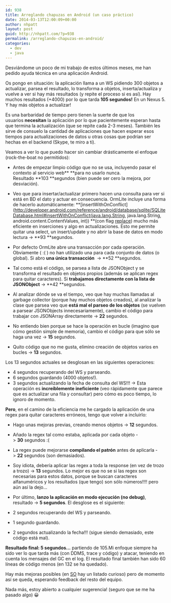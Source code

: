 ```yaml
---
id: 938
title: Arreglando chapuzas en Android (un caso práctico)
date: 2014-03-13T12:00:09+00:00
author: nhpatt
layout: post
guid: http://nhpatt.com/?p=938
permalink: /arreglando-chapuzas-en-android/
categories:
  - dev
  - java
---
```

Desviándome un poco de mi trabajo de estos últimos meses, me han pedido ayuda técnica en una aplicación Android.

Os pongo en situación: la aplicación llama a un WS pidiendo 300 objetos a actualizar, parsea el resultado, lo transforma a objetos, inserta/actualiza y vuelve a ver si hay más resultados (y repite el proceso si es así). Hay muchos resultados (+4000) por lo que tarda **105 segundos!** En un Nexus 5. Y hay más objetos a actualizar!

Es una barbaridad de tiempo pero tienen la suerte de que los usuarios **necesitan** la aplicación por lo que pacientemente esperan hasta que termina la actualización (que se repite cada 2-3 meses). También les sirve de consuelo la cantidad de aplicaciones que hacen esperar esos tiempos para actualizaciones de datos u otras cosas que podrían ser hechas en el backend (Skype, te miro a ti).

Veamos a ver lo que puedo hacer sin cambiar drásticamente el enfoque (rock-the-boat no permitidos):

  * Antes de empezar limpio código que no se usa, incluyendo pasar el contexto al servicio web** **para no usarlo nunca. Resultado **103 **segundos (bien puede ser cero la mejora, por desviación).

  * Veo que para insertar/actualizar primero hacen una consulta para ver si está en BD el dato y actuar en consecuencia. OrmLite incluye una forma de hacerlo automáticamente: **[insertWithOnConflict](http://developer.android.com/reference/android/database/sqlite/SQLiteDatabase.html#insertWithOnConflict(java.lang.String, java.lang.String, android.content.ContentValues, int)) **(con flag [replace](http://developer.android.com/reference/android/database/sqlite/SQLiteDatabase.html#CONFLICT_REPLACE)) mucho más eficiente en inserciones y algo en actualizaciones. Esto me permite quitar una select, un insert/update y no abrir la base de datos en modo lectura -> **93 **segundos.

  * Por defecto OrmLite abre una transacción por cada operación. Obviamente ( :( ) no han utilizado una para cada conjunto de datos (o global). Si abro **una única transacción**  -> **52 **segundos.

  * Tal como está el código, se parsea a lista de JSONObject y se transforma el resultado en objetos propios (además se aplican regex para quitar caracteres). Si **trabajamos directamente con la lista de JSONObject** -> **42 **segundos.

  * Al analizar dónde se va el tiempo, veo que hay muchas llamadas al garbage collector (porque hay muchos objetos creados), al analizar la clase que parsea veo que **está mal el parseo de los objetos** (se vuelven a parsear JSONObjects innecesariamente), cambio el código para trabajar con JSONArray directamente -> **22** segundos.

  * No entiendo bien porque se hace la operación en bucle (imagino que cómo gestión simple de memoria), cambio el código para que sólo se haga una vez -> **15** segundos.

  * Quito código que no me gusta, elimino creación de objetos varios en bucles -> **13** segundos.

Los 13 segundos actuales se desglosan en las siguientes operaciones:

  * 4 segundos recuperando del WS y parseando.
  * 6 segundos guardando (4000 objetos!).
  * 3 segundos actualizando la fecha de consulta del WS!!! -> Esta operación es **increíblemente ineficiente** (veo rápidamente que parece que es actualizar una fila y consultar) pero cómo es poco tiempo, lo ignoro de momento.

**Pero**, en el camino de la eficiencia me he cargado la aplicación de una regex para quitar caracteres erróneos, tengo que volver a incluirlo:

  * Hago unas mejoras previas, creando menos objetos -> **12** segundos.

  * Añado la regex tal como estaba, aplicada por cada objeto -> **30** segundos :(

  * La regex puede mejorarse **compilando el patrón** antes de aplicarla -> **22** segundos (son demasiados).

  * Soy idiota, debería aplicar las regex a toda la response (en vez de trozo a trozo) -> **13** segundos. Lo mejor es que no se si las regex son necesarias para estos datos, porque se buscan caracteres alfanuméricos y los resultados (que tengo) son sólo números!!!! pero aún así la dejo&#8230;

  * Por último, **lanzo la aplicación en modo ejecución (no debug)**, resultado -> **5 segundos**. El desglose es el siguiente:

  * 2 segundos recuperando del WS y parseando.
  * 1 segundo guardando.
  * 2 segundos actualizando la fecha!!! (sigue siendo demasiado, este código está mal).

**Resultado final: 5 segundos&#8230;** partiendo de 105.Mi enfoque siempre ha sido ver lo que tarda más (con DDMS, trace y código) y atacar, teniendo en cuenta los mensajes del GC en el log. El resultado final también han sido 60 líneas de código menos (en 132 se ha quedado).

Hay más mejoras posibles (en [SO](http://stackoverflow.com/questions/1711631/improve-insert-per-second-performance-of-sqlite) hay un listado curioso) pero de momento así se queda, esperando feedback del resto del equipo.

Nada más, estoy abierto a cualquier sugerencia! (seguro que se me ha pasado algo) 😀


